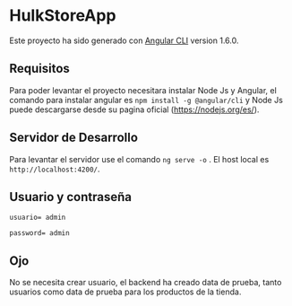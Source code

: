 # HulkStoreApp

Este proyecto ha sido generado con [Angular CLI](https://github.com/angular/angular-cli) version 1.6.0.

## Requisitos

Para poder levantar el proyecto necesitara instalar Node Js y Angular, el comando para instalar angular es `npm install -g @angular/cli` y Node Js puede descargarse
desde su pagina oficial (https://nodejs.org/es/).

## Servidor de Desarrollo

Para levantar el servidor use el comando `ng serve -o` . El host local es `http://localhost:4200/`.


## Usuario y contraseña

`usuario= admin`

`password= admin`

## Ojo

No se necesita crear usuario, el backend ha creado data de prueba, tanto usuarios como data de prueba para los productos de la tienda.